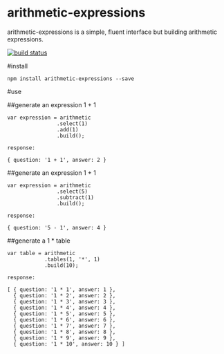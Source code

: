 arithmetic-expressions
==================

arithmetic-expressions is a simple, fluent interface but building arithmetic expressions.

[![build status](https://travis-ci.org/andrewkeig/arithmetic-expressions.svg)](http://travis-ci.org/andrewkeig/arithmetic-expressions)

#install

```
npm install arithmetic-expressions --save
```


#use


##generate an expression 1 + 1
```
var expression = arithmetic
                .select(1)
                .add(1)
                .build();
                
response:

{ question: '1 + 1', answer: 2 }
```

##generate an expression 1 + 1
```
var expression = arithmetic
                .select(5)
                .subtract(1)
                .build();
                
response: 

{ question: '5 - 1', answer: 4 }
```


##generate a 1 * table
```
var table = arithmetic
            .tables(1, '*', 1)
            .build(10);
                
response:

[ { question: '1 * 1', answer: 1 },
  { question: '1 * 2', answer: 2 },
  { question: '1 * 3', answer: 3 },
  { question: '1 * 4', answer: 4 },
  { question: '1 * 5', answer: 5 },
  { question: '1 * 6', answer: 6 },
  { question: '1 * 7', answer: 7 },
  { question: '1 * 8', answer: 8 },
  { question: '1 * 9', answer: 9 },
  { question: '1 * 10', answer: 10 } ]

```
